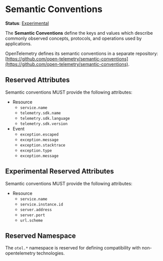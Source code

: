 # Semantic Conventions

**Status**: [Experimental](../document-status.md)

The **Semantic Conventions** define the keys and values which describe commonly observed concepts, protocols, and operations used by applications.

OpenTelemetry defines its semantic conventions in a separate repository:
[https://github.com/open-telemetry/semantic-conventions](https://github.com/open-telemetry/semantic-conventions).

## Reserved Attributes

Semantic conventions MUST provide the following attributes:

- Resource
  - `service.name`
  - `telemetry.sdk.name`
  - `telemetry.sdk.language`
  - `telemetry.sdk.version`
- Event
  - `exception.escaped`
  - `exception.message`
  - `exception.stacktrace`
  - `exception.type`
  - `exception.message`

## Experimental Reserved Attributes

Semantic conventions MUST provide the following attributes:

- Resource
  - `service.name`
  - `service.instance.id`
  - `server.address`
  - `server.port`
  - `url.scheme`

## Reserved Namespace

The `otel.*` namespace is reserved for defining compatibility with
non-opentelemetry technologies.
